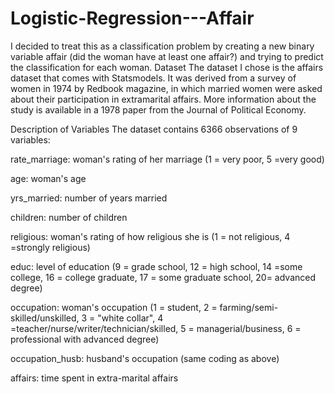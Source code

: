# Logistic-Regression---Affair
I decided to treat this as a classification problem by creating a new binary
variable affair (did the woman have at least one affair?) and trying to
predict the classification for each woman.
Dataset
The dataset I chose is the affairs dataset that comes with Statsmodels. It
was derived from a survey of women in 1974 by Redbook magazine, in
which married women were asked about their participation in extramarital
affairs. More information about the study is available in a 1978 paper from
the Journal of Political Economy.



Description of Variables
The dataset contains 6366 observations of 9 variables:


rate_marriage: woman's rating of her marriage (1 = very poor, 5 =very good)

age: woman's age

yrs_married: number of years married

children: number of children

religious: woman's rating of how religious she is (1 = not religious, 4 =strongly religious)

educ: level of education (9 = grade school, 12 = high school, 14 =some college, 16 = college graduate, 17 = some graduate school, 20= advanced degree)

occupation: woman's occupation (1 = student, 2 = farming/semi-skilled/unskilled, 3 = "white collar", 4 =teacher/nurse/writer/technician/skilled, 5 = managerial/business, 6 =
professional with advanced degree)

occupation_husb: husband's occupation (same coding as above)

affairs: time spent in extra-marital affairs
